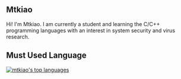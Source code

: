 ## Mtkiao
Hi! I'm Mtkiao. I am currently a student and learning the C/C++ programming languages with an interest in system security and virus research.

## Must Used Language
[![mtkiao's top languages](https://github-readme-stats.vercel.app/api/top-langs/?username=mtkiao&theme=blue-green)](https://github.com/anuraghazra/github-readme-stats)
